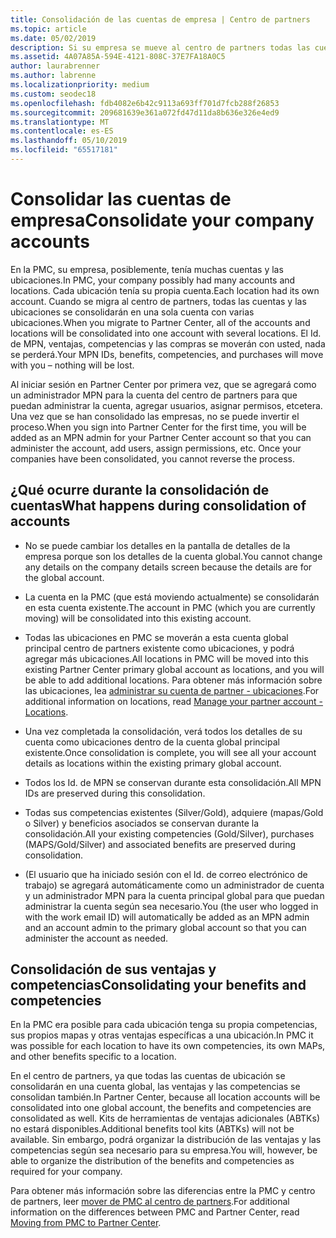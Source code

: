 ```yaml
---
title: Consolidación de las cuentas de empresa | Centro de partners
ms.topic: article
ms.date: 05/02/2019
description: Si su empresa se mueve al centro de partners todas las cuentas se consolidan en una cuenta
ms.assetid: 4A07A85A-594E-4121-808C-37E7FA18A0C5
author: laurabrenner
ms.author: labrenne
ms.localizationpriority: medium
ms.custom: seodec18
ms.openlocfilehash: fdb4082e6b42c9113a693ff701d7fcb288f26853
ms.sourcegitcommit: 209681639e361a072fd47d11da8b636e326e4ed9
ms.translationtype: MT
ms.contentlocale: es-ES
ms.lasthandoff: 05/10/2019
ms.locfileid: "65517181"
---
```

# <a name="consolidate-your-company-accounts"></a><span data-ttu-id="3c76a-103">Consolidar las cuentas de empresa</span><span class="sxs-lookup"><span data-stu-id="3c76a-103">Consolidate your company accounts</span></span>

<span data-ttu-id="3c76a-104">En la PMC, su empresa, posiblemente, tenía muchas cuentas y las ubicaciones.</span><span class="sxs-lookup"><span data-stu-id="3c76a-104">In PMC, your company possibly had many accounts and locations.</span></span> <span data-ttu-id="3c76a-105">Cada ubicación tenía su propia cuenta.</span><span class="sxs-lookup"><span data-stu-id="3c76a-105">Each location had its own account.</span></span> <span data-ttu-id="3c76a-106">Cuando se migra al centro de partners, todas las cuentas y las ubicaciones se consolidarán en una sola cuenta con varias ubicaciones.</span><span class="sxs-lookup"><span data-stu-id="3c76a-106">When you migrate to Partner Center, all of the accounts and locations will be consolidated into one account with several locations.</span></span> <span data-ttu-id="3c76a-107">El Id. de MPN, ventajas, competencias y las compras se moverán con usted, nada se perderá.</span><span class="sxs-lookup"><span data-stu-id="3c76a-107">Your MPN IDs, benefits, competencies, and purchases will move with you – nothing will be lost.</span></span> 

<span data-ttu-id="3c76a-108">Al iniciar sesión en Partner Center por primera vez, que se agregará como un administrador MPN para la cuenta del centro de partners para que puedan administrar la cuenta, agregar usuarios, asignar permisos, etcetera. Una vez que se han consolidado las empresas, no se puede invertir el proceso.</span><span class="sxs-lookup"><span data-stu-id="3c76a-108">When you sign into Partner Center for the first time, you will be added as an MPN admin for your Partner Center account so that you can administer the account, add users, assign permissions, etc. Once your companies have been consolidated, you cannot reverse the process.</span></span>

## <a name="what-happens-during-consolidation-of-accounts"></a><span data-ttu-id="3c76a-109">¿Qué ocurre durante la consolidación de cuentas</span><span class="sxs-lookup"><span data-stu-id="3c76a-109">What happens during consolidation of accounts</span></span>

- <span data-ttu-id="3c76a-110">No se puede cambiar los detalles en la pantalla de detalles de la empresa porque son los detalles de la cuenta global.</span><span class="sxs-lookup"><span data-stu-id="3c76a-110">You cannot change any details on the company details screen because the details are for the global account.</span></span> 

- <span data-ttu-id="3c76a-111">La cuenta en la PMC (que está moviendo actualmente) se consolidarán en esta cuenta existente.</span><span class="sxs-lookup"><span data-stu-id="3c76a-111">The account in PMC (which you are currently moving) will be consolidated into this existing account.</span></span> 

- <span data-ttu-id="3c76a-112">Todas las ubicaciones en PMC se moverán a esta cuenta global principal centro de partners existente como ubicaciones, y podrá agregar más ubicaciones.</span><span class="sxs-lookup"><span data-stu-id="3c76a-112">All locations in PMC will be moved into this existing Partner Center primary global account as locations, and you will be able to add additional locations.</span></span> <span data-ttu-id="3c76a-113">Para obtener más información sobre las ubicaciones, lea [administrar su cuenta de partner - ubicaciones](manage-locations.md).</span><span class="sxs-lookup"><span data-stu-id="3c76a-113">For additional information on locations, read  [Manage your partner account - Locations](manage-locations.md).</span></span>

- <span data-ttu-id="3c76a-114">Una vez completada la consolidación, verá todos los detalles de su cuenta como ubicaciones dentro de la cuenta global principal existente.</span><span class="sxs-lookup"><span data-stu-id="3c76a-114">Once consolidation is complete, you will see all your account details as locations within the existing primary global account.</span></span>

- <span data-ttu-id="3c76a-115">Todos los Id. de MPN se conservan durante esta consolidación.</span><span class="sxs-lookup"><span data-stu-id="3c76a-115">All MPN IDs are preserved during this consolidation.</span></span>

- <span data-ttu-id="3c76a-116">Todas sus competencias existentes (Silver/Gold), adquiere (mapas/Gold o Silver) y beneficios asociados se conservan durante la consolidación.</span><span class="sxs-lookup"><span data-stu-id="3c76a-116">All your existing competencies (Gold/Silver), purchases (MAPS/Gold/Silver) and associated benefits are preserved during consolidation.</span></span>

- <span data-ttu-id="3c76a-117">(El usuario que ha iniciado sesión con el Id. de correo electrónico de trabajo) se agregará automáticamente como un administrador de cuenta y un administrador MPN para la cuenta principal global para que puedan administrar la cuenta según sea necesario.</span><span class="sxs-lookup"><span data-stu-id="3c76a-117">You (the user who logged in with the work email ID) will automatically be added as an MPN admin and an account admin to the primary global account so that you can administer the account as needed.</span></span> 


## <a name="consolidating-your-benefits-and-competencies"></a><span data-ttu-id="3c76a-118">Consolidación de sus ventajas y competencias</span><span class="sxs-lookup"><span data-stu-id="3c76a-118">Consolidating your benefits and competencies</span></span>

<span data-ttu-id="3c76a-119">En la PMC era posible para cada ubicación tenga su propia competencias, sus propios mapas y otras ventajas específicas a una ubicación.</span><span class="sxs-lookup"><span data-stu-id="3c76a-119">In PMC it was possible for each location to have its own competencies, its own MAPs, and other benefits specific to a location.</span></span>

<span data-ttu-id="3c76a-120">En el centro de partners, ya que todas las cuentas de ubicación se consolidarán en una cuenta global, las ventajas y las competencias se consolidan también.</span><span class="sxs-lookup"><span data-stu-id="3c76a-120">In Partner Center, because all location accounts will be consolidated into one global account, the benefits and competencies are consolidated as well.</span></span> <span data-ttu-id="3c76a-121">Kits de herramientas de ventajas adicionales (ABTKs) no estará disponibles.</span><span class="sxs-lookup"><span data-stu-id="3c76a-121">Additional benefits tool kits (ABTKs) will not be available.</span></span> <span data-ttu-id="3c76a-122">Sin embargo, podrá organizar la distribución de las ventajas y las competencias según sea necesario para su empresa.</span><span class="sxs-lookup"><span data-stu-id="3c76a-122">You will, however, be able to organize the distribution of the benefits and competencies as required for your company.</span></span>

<span data-ttu-id="3c76a-123">Para obtener más información sobre las diferencias entre la PMC y centro de partners, leer [mover de PMC al centro de partners](pmc-to-partner-center.md).</span><span class="sxs-lookup"><span data-stu-id="3c76a-123">For additional information on the differences between PMC and Partner Center, read [Moving from PMC to Partner Center](pmc-to-partner-center.md).</span></span> 